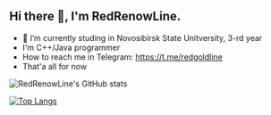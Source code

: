 ## Hi there 👋, I'm RedRenowLine.
- 🔭 I’m currently studing in Novosibirsk State Unitversity, 3-rd year
- I'm C++/Java programmer
- How to reach me in Telegram: https://t.me/redgoldline
- That'a all for now





![RedRenowLine's GitHub stats](https://github-readme-stats.vercel.app/api?username=redrenowline&show_icons=true&theme=dark)


[![Top Langs](https://github-readme-stats.vercel.app/api/top-langs/?username=redrenowline&layout=compact&theme=dark)](https://github.com/redrenowline/github-readme-stats)


<!-- ![](https://komarev.com/ghpvc/?username=redrenowline&color=green) -->


<!--
**redrenowline/redrenowline** is a ✨ _special_ ✨ repository because its `README.md` (this file) appears on your GitHub profile.

Here are some ideas to get you started:

- 🔭 I’m currently working on ...
- 🌱 I’m currently learning ...
- 👯 I’m looking to collaborate on ...
- 🤔 I’m looking for help with ...
- 💬 Ask me about ...
- 📫 How to reach me: ...
- 😄 Pronouns: ...
- ⚡ Fun fact: ...
-->
